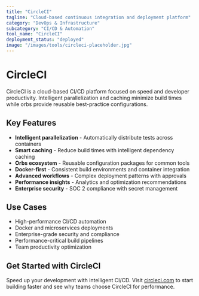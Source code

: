 ```yaml
---
title: "CircleCI"
tagline: "Cloud-based continuous integration and deployment platform"
category: "DevOps & Infrastructure"
subcategory: "CI/CD & Automation"
tool_name: "CircleCI"
deployment_status: "deployed"
image: "/images/tools/circleci-placeholder.jpg"
---
```


# CircleCI

CircleCI is a cloud-based CI/CD platform focused on speed and developer productivity. Intelligent parallelization and caching minimize build times while orbs provide reusable best-practice configurations.

## Key Features

- **Intelligent parallelization** - Automatically distribute tests across containers
- **Smart caching** - Reduce build times with intelligent dependency caching
- **Orbs ecosystem** - Reusable configuration packages for common tools
- **Docker-first** - Consistent build environments and container integration
- **Advanced workflows** - Complex deployment patterns with approvals
- **Performance insights** - Analytics and optimization recommendations
- **Enterprise security** - SOC 2 compliance with secret management

## Use Cases

- High-performance CI/CD automation
- Docker and microservices deployments
- Enterprise-grade security and compliance
- Performance-critical build pipelines
- Team productivity optimization

## Get Started with CircleCI

Speed up your development with intelligent CI/CD. Visit [circleci.com](https://circleci.com) to start building faster and see why teams choose CircleCI for performance.
